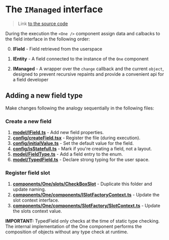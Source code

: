 # The `IManaged` interface

> Link [to the source code](../../src/model/IManaged.ts)

During the execution the `<One />` component assign data and calbacks to the field interface in the following order:

0. **IField** - Field retrieved from the userspace

1. **IEntity** - A field connected to the instance of the `One` component

2. **IManaged** - A wrapper over the `change` callback and the current `object`, designed to prevent recursive repaints and provide a convenient api for a field developer

## Adding a new field type

Make changes following the analogy sequentially in the following files:

### Create a new field 

1. **[model/IField.ts](./model/IField.ts)**  - Add new field properties. 
2. **[config/createField.tsx](./components/One/config/createField.tsx)**  - Register the file (during execution). 
3. **[config/initialValue.ts](./components/One/config/initialValue.ts)**  - Set the default value for the field. 
4. **[config/isStatefull.ts](./components/One/config/isStatefull.ts)**  - Mark if you're creating a field, not a layout. 
5. **[model/FieldType.ts](./model/FieldType.ts)**  - Add a field entry to the enum. 
6. **[model/TypedField.ts](./model/TypedField.ts)**  - Declare strong typing for the user space.

### Register field slot 

1. **[components/One/slots/CheckBoxSlot](./components/One/slots/CheckBoxSlot)**  - Duplicate this folder and update naming. 
2. **[components/One/components/ISlotFactoryContext.ts](./components/One/components/SlotFactory/ISlotFactoryContext.ts)**   - Update the slot context interface. 
3. **[components/One/components/SlotFactory/SlotContext.ts](./components/One/components/SlotFactory/SlotContext.ts)**  - Update the slots context value.

**IMPORTANT:**  TypedField only checks at the time of static type checking. The internal implementation of the One component performs the composition of objects without any type check at runtime.
